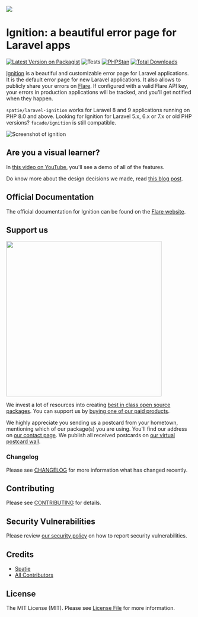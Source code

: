 
[<img src="https://github-ads.s3.eu-central-1.amazonaws.com/support-ukraine.svg?t=1" />](https://supportukrainenow.org)

# Ignition: a beautiful error page for Laravel apps

[![Latest Version on Packagist](https://img.shields.io/packagist/v/spatie/laravel-ignition.svg?style=flat-square)](https://packagist.org/packages/spatie/laravel-ignition)
![Tests](https://github.com/spatie/laravel-ignition/workflows/Run%20tests/badge.svg)
[![PHPStan](https://github.com/spatie/laravel-ignition/actions/workflows/phpstan.yml/badge.svg)](https://github.com/spatie/laravel-ignition/actions/workflows/phpstan.yml)
[![Total Downloads](https://img.shields.io/packagist/dt/spatie/laravel-ignition.svg?style=flat-square)](https://packagist.org/packages/spatie/laravel-ignition)

[Ignition](https://flareapp.io/docs/ignition-for-laravel/introduction) is a beautiful and customizable error page for Laravel applications. It is the default error page for new Laravel applications. It also allows to publicly share your errors on [Flare](https://flareapp.io). If configured with a valid Flare API key, your errors in production applications will be tracked, and you'll get notified when they happen.

`spatie/laravel-ignition` works for Laravel 8 and 9 applications running on PHP 8.0 and above. Looking for Ignition for Laravel 5.x, 6.x or 7.x or old PHP versions? `facade/ignition` is still compatible.

![Screenshot of ignition](https://spatie.github.io/laravel-ignition/images/screenshot.png)

## Are you a visual learner?

In [this video on YouTube](https://youtu.be/LEY0N0Bteew?t=739), you'll see a demo of all of the features.

Do know more about the design decisions we made, read [this blog post](https://freek.dev/2168-ignition-the-most-beautiful-error-page-for-laravel-and-php-got-a-major-redesign).

## Official Documentation

The official documentation for Ignition can be found on the [Flare website](https://flareapp.io/docs/ignition-for-laravel/installation).

## Support us

[<img src="https://github-ads.s3.eu-central-1.amazonaws.com/laravel-ignition.jpg?t=1" width="419px" />](https://spatie.be/github-ad-click/laravel-ignition)

We invest a lot of resources into creating [best in class open source packages](https://spatie.be/open-source). You can support us by [buying one of our paid products](https://spatie.be/open-source/support-us).

We highly appreciate you sending us a postcard from your hometown, mentioning which of our package(s) you are using. You'll find our address on [our contact page](https://spatie.be/about-us). We publish all received postcards on [our virtual postcard wall](https://spatie.be/open-source/postcards).

### Changelog

Please see [CHANGELOG](CHANGELOG.md) for more information what has changed recently.

## Contributing

Please see [CONTRIBUTING](https://github.com/spatie/.github/blob/main/CONTRIBUTING.md) for details.

## Security Vulnerabilities

Please review [our security policy](../../security/policy) on how to report security vulnerabilities.

## Credits

- [Spatie](https://spatie.be)
- [All Contributors](../../contributors)

## License

The MIT License (MIT). Please see [License File](LICENSE.md) for more information.
